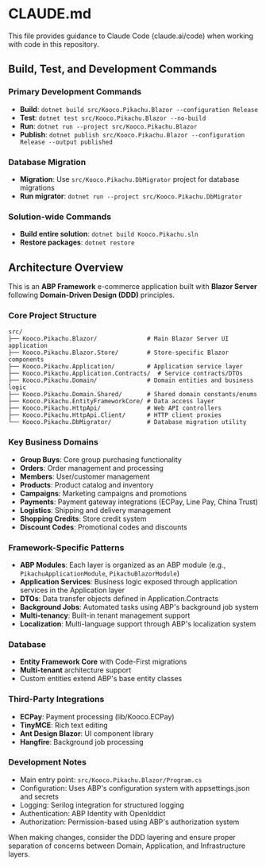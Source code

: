 # CLAUDE.md

This file provides guidance to Claude Code (claude.ai/code) when working with code in this repository.

## Build, Test, and Development Commands

### Primary Development Commands
- **Build**: `dotnet build src/Kooco.Pikachu.Blazor --configuration Release`
- **Test**: `dotnet test src/Kooco.Pikachu.Blazor --no-build`
- **Run**: `dotnet run --project src/Kooco.Pikachu.Blazor`
- **Publish**: `dotnet publish src/Kooco.Pikachu.Blazor --configuration Release --output published`

### Database Migration
- **Migration**: Use `src/Kooco.Pikachu.DbMigrator` project for database migrations
- **Run migrator**: `dotnet run --project src/Kooco.Pikachu.DbMigrator`

### Solution-wide Commands
- **Build entire solution**: `dotnet build Kooco.Pikachu.sln`
- **Restore packages**: `dotnet restore`

## Architecture Overview

This is an **ABP Framework** e-commerce application built with **Blazor Server** following **Domain-Driven Design (DDD)** principles.

### Core Project Structure
```
src/
├── Kooco.Pikachu.Blazor/              # Main Blazor Server UI application
├── Kooco.Pikachu.Blazor.Store/        # Store-specific Blazor components
├── Kooco.Pikachu.Application/         # Application service layer
├── Kooco.Pikachu.Application.Contracts/  # Service contracts/DTOs
├── Kooco.Pikachu.Domain/              # Domain entities and business logic
├── Kooco.Pikachu.Domain.Shared/       # Shared domain constants/enums
├── Kooco.Pikachu.EntityFrameworkCore/ # Data access layer
├── Kooco.Pikachu.HttpApi/             # Web API controllers
├── Kooco.Pikachu.HttpApi.Client/      # HTTP client proxies
└── Kooco.Pikachu.DbMigrator/          # Database migration utility
```

### Key Business Domains
- **Group Buys**: Core group purchasing functionality
- **Orders**: Order management and processing
- **Members**: User/customer management
- **Products**: Product catalog and inventory
- **Campaigns**: Marketing campaigns and promotions
- **Payments**: Payment gateway integrations (ECPay, Line Pay, China Trust)
- **Logistics**: Shipping and delivery management
- **Shopping Credits**: Store credit system
- **Discount Codes**: Promotional codes and discounts

### Framework-Specific Patterns
- **ABP Modules**: Each layer is organized as an ABP module (e.g., `PikachuApplicationModule`, `PikachuBlazorModule`)
- **Application Services**: Business logic exposed through application services in the Application layer
- **DTOs**: Data transfer objects defined in Application.Contracts
- **Background Jobs**: Automated tasks using ABP's background job system
- **Multi-tenancy**: Built-in tenant management support
- **Localization**: Multi-language support through ABP's localization system

### Database
- **Entity Framework Core** with Code-First migrations
- **Multi-tenant** architecture support
- Custom entities extend ABP's base entity classes

### Third-Party Integrations
- **ECPay**: Payment processing (lib/Kooco.ECPay)
- **TinyMCE**: Rich text editing
- **Ant Design Blazor**: UI component library
- **Hangfire**: Background job processing

### Development Notes
- Main entry point: `src/Kooco.Pikachu.Blazor/Program.cs`
- Configuration: Uses ABP's configuration system with appsettings.json and secrets
- Logging: Serilog integration for structured logging
- Authentication: ABP Identity with OpenIddict
- Authorization: Permission-based using ABP's authorization system

When making changes, consider the DDD layering and ensure proper separation of concerns between Domain, Application, and Infrastructure layers.